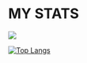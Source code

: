 
# MY STATS
<img src="https://github-readme-stats.vercel.app/api?username=farhanradhi"/>

[![Top Langs](https://github-readme-stats.vercel.app/api/top-langs/?username=farhanradhi)](https://github.com/farhanradhi/github-readme-stats)

